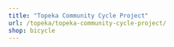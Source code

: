 ```yaml
---
title: "Topeka Community Cycle Project"
url: /topeka/topeka-community-cycle-project/
shop: bicycle
---
```


